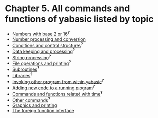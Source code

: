 # Chapter 5. All commands and functions of yabasic listed by topic

 * [Numbers with base 2 or 16]()<sup>**?**</sup>
 * [Number processing and conversion](number-processing-and-conversion.html)
 * [Conditions and control structures]()<sup>**?**</sup>
 * [Data keeping and processing]()<sup>**?**</sup>
 * [String processing]()<sup>**?**</sup>
 * [File operations and printing]()<sup>**?**</sup>
 * [Subroutines]()<sup>**?**</sup>
 * [Libraries]()<sup>**?**</sup>
 * [Invoking other program from within yabasic]()<sup>**?**</sup>
 * [Adding new code to a running program]()<sup>**?**</sup>
 * [Commands and functions related with time]()<sup>**?**</sup>
 * [Other commands]()<sup>**?**</sup>
 * [Graphics and printing](graphics-and-printing.html)
 * [The foreign function interface](the-foreign-function-interface.html)
